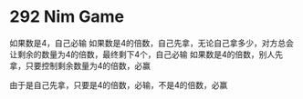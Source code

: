 # 292 Nim Game

如果数是4，自己必输
如果数是4的倍数，自己先拿，无论自己拿多少，对方总会让剩余的数量为4的倍数，最终剩下4个，自己必输
如果数是4的倍数，别人先拿，只要控制剩余数量为4的倍数，必赢

由于是自己先拿，只要是4的倍数，必输，不是4的倍数，必赢